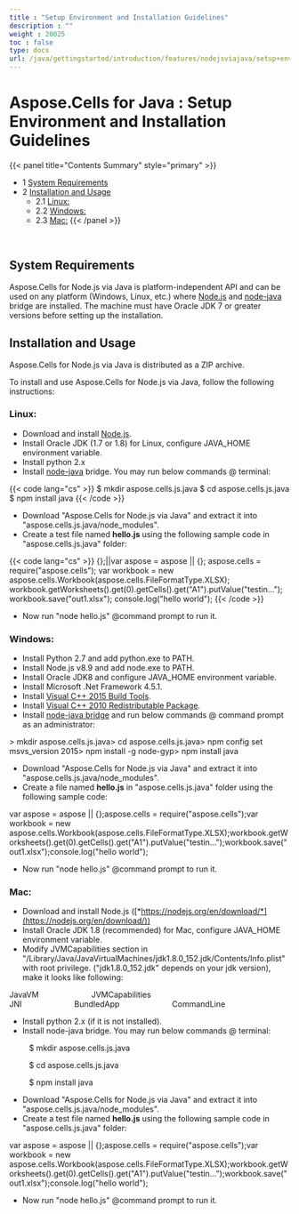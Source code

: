```yaml
---
title : "Setup Environment and Installation Guidelines" 
description : "" 
weight : 20025 
toc : false
type: docs
url: /java/gettingstarted/introduction/features/nodejsviajava/setup+environment+and+installation+guidelines/
---
```


# Aspose.Cells for Java : Setup Environment and Installation Guidelines


{{< panel title="Contents Summary" style="primary" >}}
*   1 [System Requirements](#system-requirements)
*   2 [Installation and Usage](#installation-and-usage)
    *   2.1 [Linux:](#linux:)
    *   2.2 [Windows:](#windows:)
    *   2.3 [Mac:](#mac:)
{{< /panel >}}
 

 

## System Requirements

Aspose.Cells for Node.js via Java is platform-independent API and can be used on any platform (Windows, Linux, etc.) where [Node.js](https://nodejs.org/en/download/) and [node-java](https://github.com/joeferner/node-java) bridge are installed. The machine must have Oracle JDK 7 or greater versions before setting up the installation.

## Installation and Usage

Aspose.Cells for Node.js via Java is distributed as a ZIP archive.

To install and use Aspose.Cells for Node.js via Java, follow the following instructions:

### Linux:

*   Download and install [Node.js](https://nodejs.org/en/download/).
*   Install Oracle JDK (1.7 or 1.8) for Linux, configure JAVA\_HOME environment variable.
*   Install python 2.x
*   Install [node-java](https://github.com/joeferner/node-java) bridge. You may run below commands @ terminal: 

{{< code lang="cs" >}}
$ mkdir aspose.cells.js.java
$ cd aspose.cells.js.java
$ npm install java
{{< /code >}}

*   Download "Aspose.Cells for Node.js via Java" and extract it into "aspose.cells.js.java/node\_modules".
*   Create a test file named **hello.js** using the following sample code in "aspose.cells.js.java" folder:

{{< code lang="cs" >}}
 {};||var aspose = aspose || {};
aspose.cells = require("aspose.cells");
var workbook = new aspose.cells.Workbook(aspose.cells.FileFormatType.XLSX);
workbook.getWorksheets().get(0).getCells().get("A1").putValue("testin...");
workbook.save("out1.xlsx");
console.log("hello world");
{{< /code >}}

*   Now run "node hello.js" @command prompt to run it.

### Windows:

*   Install Python 2.7 and add python.exe to PATH.
*   Install Node.js v8.9 and add node.exe to PATH.
*   Install Oracle JDK8 and configure JAVA\_HOME environment variable.
*   Install Microsoft .Net Framework 4.5.1.
*   Install [Visual C++ 2015 Build Tools](http://landinghub.visualstudio.com/visual-cpp-build-tools).
*   Install [Visual C++ 2010 Redistributable Package](https://www.microsoft.com/en-us/download/details.aspx?id=14632).
*   Install [node-java bridge](https://github.com/joeferner/node-java) and run below commands @ command prompt as an administrator:

\> mkdir aspose.cells.js.java> cd aspose.cells.js.java> npm config set msvs\_version 2015> npm install -g node-gyp> npm install java

*   Download "Aspose.Cells for Node.js via Java" and extract it into "aspose.cells.js.java/node\_modules".
*   Create a file named **hello.js** in "aspose.cells.js.java" folder using the following sample code:

var aspose = aspose || {};aspose.cells = require("aspose.cells");var workbook = new aspose.cells.Workbook(aspose.cells.FileFormatType.XLSX);workbook.getWorksheets().get(0).getCells().get("A1").putValue("testin...");workbook.save("out1.xlsx");console.log("hello world");

*   Now run "node hello.js" @command prompt to run it.

### Mac:

*   Download and install Node.js ([*https://nodejs.org/en/download/*](https://nodejs.org/en/download/))
*   Install Oracle JDK 1.8 (recommended) for Mac, configure JAVA\_HOME environment variable.
*   Modify <key>JVMCapabilities</key> section in "/Library/Java/JavaVirtualMachines/jdk1.8.0\_152.jdk/Contents/Info.plist" with root privilege. ("jdk1.8.0\_152.jdk" depends on your jdk version), make it looks like following:

<key>JavaVM</key>        <dict>                <key>JVMCapabilities</key>                <array>                        <string>JNI</string>                        <string>BundledApp</string>                        <string>CommandLine</string>                </array>

*   Install python 2.x (if it is not installed).
*   Install node-java bridge. You may run below commands @ terminal:

         $ mkdir aspose.cells.js.java

         $ cd aspose.cells.js.java

         $ npm install java

*   Download "Aspose.Cells for Node.js via Java" and extract it into "aspose.cells.js.java/node\_modules".
*   Create a test file named **hello.js** using the following sample code in "aspose.cells.js.java" folder:

var aspose = aspose || {};aspose.cells = require("aspose.cells");var workbook = new aspose.cells.Workbook(aspose.cells.FileFormatType.XLSX);workbook.getWorksheets().get(0).getCells().get("A1").putValue("testin...");workbook.save("out1.xlsx");console.log("hello world");

*   Now run "node hello.js" @command prompt to run it.

